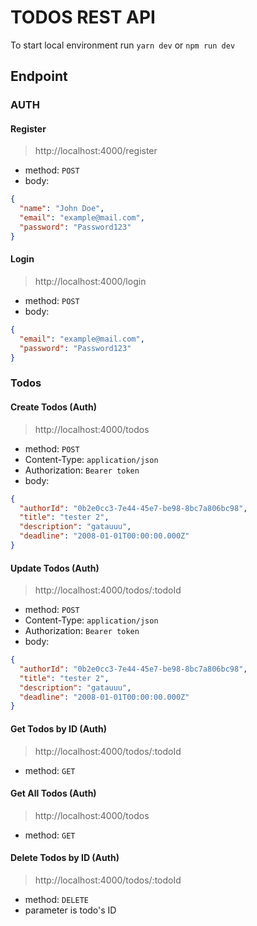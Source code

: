 # TODOS REST API

To start local environment run `yarn dev` or `npm run dev`

## Endpoint

### AUTH

#### Register

> http://localhost:4000/register

- method: `POST`
- body:

```json
{
  "name": "John Doe",
  "email": "example@mail.com",
  "password": "Password123"
}
```

#### Login

> http://localhost:4000/login

- method: `POST`
- body:

```json
{
  "email": "example@mail.com",
  "password": "Password123"
}
```

### Todos

#### Create Todos (Auth)

> http://localhost:4000/todos

- method: `POST`
- Content-Type: `application/json`
- Authorization: `Bearer token`
- body:

```json
{
  "authorId": "0b2e0cc3-7e44-45e7-be98-8bc7a806bc98",
  "title": "tester 2",
  "description": "gatauuu",
  "deadline": "2008-01-01T00:00:00.000Z"
}
```

#### Update Todos (Auth)

> http://localhost:4000/todos/:todoId

- method: `POST`
- Content-Type: `application/json`
- Authorization: `Bearer token`
- body:

```json
{
  "authorId": "0b2e0cc3-7e44-45e7-be98-8bc7a806bc98",
  "title": "tester 2",
  "description": "gatauuu",
  "deadline": "2008-01-01T00:00:00.000Z"
}
```

#### Get Todos by ID (Auth)

> http://localhost:4000/todos/:todoId

- method: `GET`

#### Get All Todos (Auth)

> http://localhost:4000/todos

- method: `GET`


#### Delete Todos by ID (Auth)

> http://localhost:4000/todos/:todoId

- method: `DELETE`
- parameter is todo's ID
